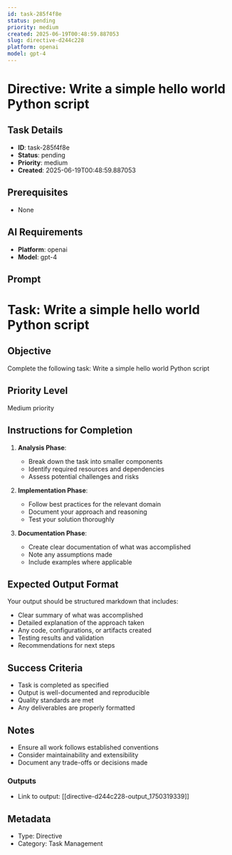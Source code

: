 ```yaml
---
id: task-285f4f8e
status: pending
priority: medium
created: 2025-06-19T00:48:59.887053
slug: directive-d244c228
platform: openai
model: gpt-4
---
```


# Directive: Write a simple hello world Python script

## Task Details
- **ID**: task-285f4f8e
- **Status**: pending
- **Priority**: medium
- **Created**: 2025-06-19T00:48:59.887053

## Prerequisites
- None

## AI Requirements
- **Platform**: openai
- **Model**: gpt-4

## Prompt
# Task: Write a simple hello world Python script

## Objective
Complete the following task: Write a simple hello world Python script

## Priority Level
Medium priority

## Instructions for Completion
1. **Analysis Phase**: 
   - Break down the task into smaller components
   - Identify required resources and dependencies
   - Assess potential challenges and risks

2. **Implementation Phase**:
   - Follow best practices for the relevant domain
   - Document your approach and reasoning
   - Test your solution thoroughly

3. **Documentation Phase**:
   - Create clear documentation of what was accomplished
   - Note any assumptions made
   - Include examples where applicable

## Expected Output Format
Your output should be structured markdown that includes:
- Clear summary of what was accomplished
- Detailed explanation of the approach taken
- Any code, configurations, or artifacts created
- Testing results and validation
- Recommendations for next steps

## Success Criteria
- Task is completed as specified
- Output is well-documented and reproducible
- Quality standards are met
- Any deliverables are properly formatted

## Notes
- Ensure all work follows established conventions
- Consider maintainability and extensibility
- Document any trade-offs or decisions made

### Outputs
- Link to output: [[directive-d244c228-output_1750319339]]

## Metadata
- Type: Directive
- Category: Task Management
